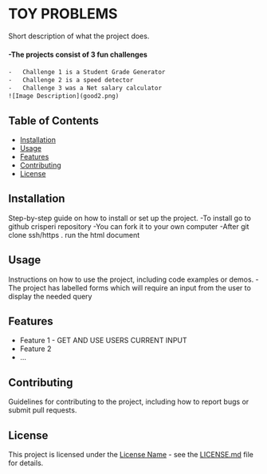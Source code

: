 
# TOY PROBLEMS

Short description of what the project does.
#### -The projects consist of 3 fun challenges 
    -   Challenge 1 is a Student Grade Generator 
    -   Challenge 2 is a speed detector 
    -   Challenge 3 was a Net salary calculator
    ![Image Description](good2.png)
## Table of Contents

- [Installation](#installation)
- [Usage](#usage)
- [Features](#features)
- [Contributing](#contributing)
- [License](#license)

## Installation

Step-by-step guide on how to install or set up the project.
-To install go to github crisperi repository 
-You can fork it to your own computer 
-After git clone ssh/https . run the html document

## Usage

Instructions on how to use the project, including code examples or demos.
-The project has labelled forms which will require an input from the user to display the needed query

## Features

- Feature 1 - GET AND USE USERS CURRENT INPUT 
- Feature 2
- ...

## Contributing

Guidelines for contributing to the project, including how to report bugs or submit pull requests.

## License

This project is licensed under the [License Name](license-file) - see the [LICENSE.md](LICENSE.md) file for details.

